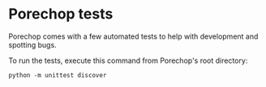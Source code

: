 # Porechop tests

Porechop comes with a few automated tests to help with development and spotting bugs.

To run the tests, execute this command from Porechop's root directory:
```
python -m unittest discover
```
